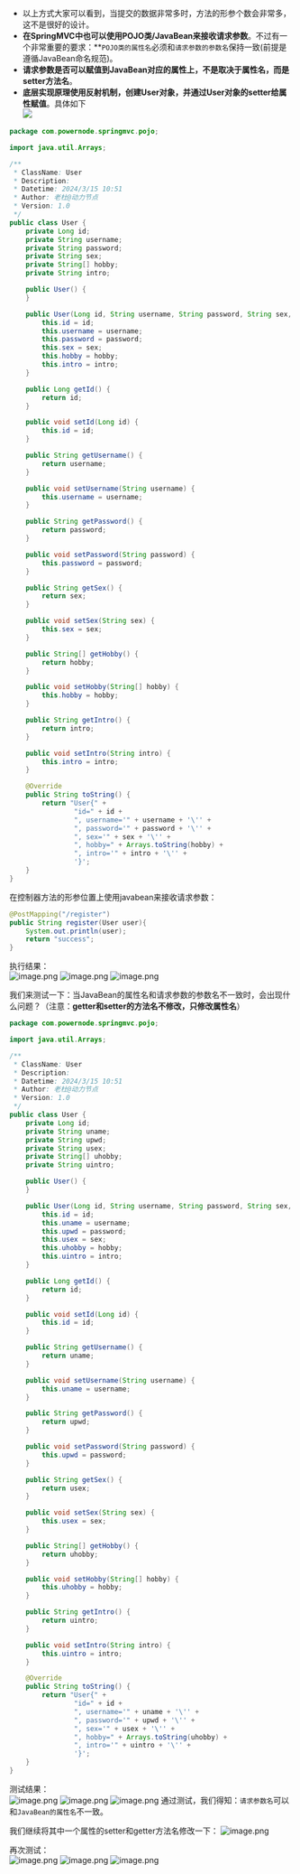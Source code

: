 
* 以上方式大家可以看到，当提交的数据非常多时，方法的形参个数会非常多，这不是很好的设计。
* **在SpringMVC中也可以使用POJO类/JavaBean来接收请求参数**。不过有一个非常重要的要求：**`POJO类的属性名`必须和`请求参数的参数名`保持一致(前提是遵循JavaBean命名规范)。
* **请求参数是否可以赋值到JavaBean对应的属性上，不是取决于属性名，而是setter方法名**。
* **底层实现原理使用反射机制，创建User对象，并通过User对象的setter给属性赋值**。具体如下   
	![](assets/05使用POJO类或JavaBean获取(重要)/file-20250804233509023.png)
```java
package com.powernode.springmvc.pojo;

import java.util.Arrays;

/**
 * ClassName: User
 * Description:
 * Datetime: 2024/3/15 10:51
 * Author: 老杜@动力节点
 * Version: 1.0
 */
public class User {
    private Long id;
    private String username;
    private String password;
    private String sex;
    private String[] hobby;
    private String intro;

    public User() {
    }

    public User(Long id, String username, String password, String sex, String[] hobby, String intro) {
        this.id = id;
        this.username = username;
        this.password = password;
        this.sex = sex;
        this.hobby = hobby;
        this.intro = intro;
    }

    public Long getId() {
        return id;
    }

    public void setId(Long id) {
        this.id = id;
    }

    public String getUsername() {
        return username;
    }

    public void setUsername(String username) {
        this.username = username;
    }

    public String getPassword() {
        return password;
    }

    public void setPassword(String password) {
        this.password = password;
    }

    public String getSex() {
        return sex;
    }

    public void setSex(String sex) {
        this.sex = sex;
    }

    public String[] getHobby() {
        return hobby;
    }

    public void setHobby(String[] hobby) {
        this.hobby = hobby;
    }

    public String getIntro() {
        return intro;
    }

    public void setIntro(String intro) {
        this.intro = intro;
    }

    @Override
    public String toString() {
        return "User{" +
                "id=" + id +
                ", username='" + username + '\'' +
                ", password='" + password + '\'' +
                ", sex='" + sex + '\'' +
                ", hobby=" + Arrays.toString(hobby) +
                ", intro='" + intro + '\'' +
                '}';
    }
}

```

在控制器方法的形参位置上使用javabean来接收请求参数：
```java
@PostMapping("/register")
public String register(User user){
    System.out.println(user);
    return "success";
}
```


执行结果：  
![image.png](https://cdn.nlark.com/yuque/0/2024/png/21376908/1710471338770-502eefb8-15b7-4632-9d07-37b1fa60a539.png#averageHue=%23fbfafa&clientId=u9c5ec896-edd3-4&from=paste&height=353&id=u67c745a5&originHeight=353&originWidth=554&originalType=binary&ratio=1&rotation=0&showTitle=false&size=10870&status=done&style=shadow&taskId=uc3623ddc-d1c6-4630-903b-7c9ea45c67c&title=&width=554)
![image.png](https://cdn.nlark.com/yuque/0/2024/png/21376908/1710471328104-0ef741e8-70d3-4294-a559-165ffee8a821.png#averageHue=%23f8f7f7&clientId=u9c5ec896-edd3-4&from=paste&height=177&id=uaf53d3c9&originHeight=177&originWidth=474&originalType=binary&ratio=1&rotation=0&showTitle=false&size=9721&status=done&style=shadow&taskId=udaf52420-4bdc-4236-a0ed-cb12b2edfe5&title=&width=474)
![image.png](https://cdn.nlark.com/yuque/0/2024/png/21376908/1710471357753-31d5fe77-a5bf-470c-a5d0-ce777859188b.png#averageHue=%23f7eae7&clientId=u9c5ec896-edd3-4&from=paste&height=107&id=u9b0fe2d3&originHeight=107&originWidth=1097&originalType=binary&ratio=1&rotation=0&showTitle=false&size=27074&status=done&style=shadow&taskId=u741d104a-6492-4b30-b596-e60b081fae3&title=&width=1097)




我们来测试一下：当JavaBean的属性名和请求参数的参数名不一致时，会出现什么问题？（注意：**getter和setter的方法名不修改，只修改属性名**）
```java
package com.powernode.springmvc.pojo;

import java.util.Arrays;

/**
 * ClassName: User
 * Description:
 * Datetime: 2024/3/15 10:51
 * Author: 老杜@动力节点
 * Version: 1.0
 */
public class User {
    private Long id;
    private String uname;
    private String upwd;
    private String usex;
    private String[] uhobby;
    private String uintro;

    public User() {
    }

    public User(Long id, String username, String password, String sex, String[] hobby, String intro) {
        this.id = id;
        this.uname = username;
        this.upwd = password;
        this.usex = sex;
        this.uhobby = hobby;
        this.uintro = intro;
    }

    public Long getId() {
        return id;
    }

    public void setId(Long id) {
        this.id = id;
    }

    public String getUsername() {
        return uname;
    }

    public void setUsername(String username) {
        this.uname = username;
    }

    public String getPassword() {
        return upwd;
    }

    public void setPassword(String password) {
        this.upwd = password;
    }

    public String getSex() {
        return usex;
    }

    public void setSex(String sex) {
        this.usex = sex;
    }

    public String[] getHobby() {
        return uhobby;
    }

    public void setHobby(String[] hobby) {
        this.uhobby = hobby;
    }

    public String getIntro() {
        return uintro;
    }

    public void setIntro(String intro) {
        this.uintro = intro;
    }

    @Override
    public String toString() {
        return "User{" +
                "id=" + id +
                ", username='" + uname + '\'' +
                ", password='" + upwd + '\'' +
                ", sex='" + usex + '\'' +
                ", hobby=" + Arrays.toString(uhobby) +
                ", intro='" + uintro + '\'' +
                '}';
    }
}

```

测试结果：  
![image.png](https://cdn.nlark.com/yuque/0/2024/png/21376908/1710471749061-322c5c24-45e5-40b4-95f0-3732508150b7.png#averageHue=%23f8f8f8&clientId=u9c5ec896-edd3-4&from=paste&height=363&id=ud9e62fc3&originHeight=363&originWidth=530&originalType=binary&ratio=1&rotation=0&showTitle=false&size=11045&status=done&style=shadow&taskId=u9744a328-d8bb-4f6f-bfdc-89c41559642&title=&width=530)
![image.png](https://cdn.nlark.com/yuque/0/2024/png/21376908/1710471758221-ea101ba1-8586-472c-9adc-e44729d1bac4.png#averageHue=%23f7f6f5&clientId=u9c5ec896-edd3-4&from=paste&height=154&id=u4074f891&originHeight=154&originWidth=478&originalType=binary&ratio=1&rotation=0&showTitle=false&size=9571&status=done&style=shadow&taskId=uc18498a4-e874-467d-bb78-f69754d1f59&title=&width=478)
![image.png](https://cdn.nlark.com/yuque/0/2024/png/21376908/1710471772183-af36c134-1f73-4cb4-afc6-4a6a827aacbd.png#averageHue=%23f7e5e2&clientId=u9c5ec896-edd3-4&from=paste&height=74&id=u0d56b9d1&originHeight=74&originWidth=1139&originalType=binary&ratio=1&rotation=0&showTitle=false&size=18899&status=done&style=shadow&taskId=u25c77c23-8970-479e-ad63-ef845d09e00&title=&width=1139)
通过测试，我们得知：`请求参数名`可以和`JavaBean的属性名`不一致。

我们继续将其中一个属性的setter和getter方法名修改一下：
![image.png](https://cdn.nlark.com/yuque/0/2024/png/21376908/1710471908862-89d1b430-cff1-43e2-9678-49017f49d663.png#averageHue=%23fdf9f9&clientId=u9c5ec896-edd3-4&from=paste&height=288&id=u86492b81&originHeight=288&originWidth=455&originalType=binary&ratio=1&rotation=0&showTitle=false&size=22276&status=done&style=shadow&taskId=u326d4035-e801-4f1b-82a0-011bb90fee2&title=&width=455)



再次测试：  
![image.png](https://cdn.nlark.com/yuque/0/2024/png/21376908/1710471941379-7da74eee-7b34-4dae-8589-98c0cf0a4d04.png#averageHue=%23f9f8f8&clientId=u9c5ec896-edd3-4&from=paste&height=364&id=u284e64cc&originHeight=364&originWidth=575&originalType=binary&ratio=1&rotation=0&showTitle=false&size=11192&status=done&style=shadow&taskId=uf1d524de-4be1-4784-809e-ba148b477ae&title=&width=575)
![image.png](https://cdn.nlark.com/yuque/0/2024/png/21376908/1710471949916-1049b6e4-df85-44f0-ba78-d2fe556f4fb9.png#averageHue=%23f6f5f4&clientId=u9c5ec896-edd3-4&from=paste&height=152&id=u7ee086b3&originHeight=152&originWidth=448&originalType=binary&ratio=1&rotation=0&showTitle=false&size=9510&status=done&style=shadow&taskId=u0af2e626-0dd0-4f28-a0e4-4044fd0ddc1&title=&width=448)
![image.png](https://cdn.nlark.com/yuque/0/2024/png/21376908/1710471961917-33f50796-7f73-4d40-a0ef-2befe83d5ebf.png#averageHue=%23f9f4f2&clientId=u9c5ec896-edd3-4&from=paste&height=85&id=u358b10f2&originHeight=85&originWidth=1179&originalType=binary&ratio=1&rotation=0&showTitle=false&size=18263&status=done&style=shadow&taskId=u2c283f3a-2641-4ce3-9e71-3e36969abc4&title=&width=1179)




